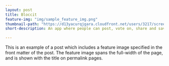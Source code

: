 ```yaml
---
layout: post
title: Bloccit
feature-img: "img/sample_feature_img.png"
thumbnail-path: "https://d13yacurqjgara.cloudfront.net/users/3217/screenshots/2030974/bloctalk_1x.png"
short-description: An app where people can post, vote on, share and save links and comments.

---
```

This is an example of a post which includes a feature image specified in the front matter of the post. The feature image spans the full-width of the page, and is shown with the title on permalink pages.
